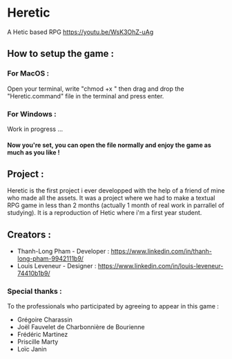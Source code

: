 # Heretic
A Hetic based RPG
https://youtu.be/WsK3OhZ-uAg

## How to setup the game :
### For MacOS :
Open your terminal, write "chmod +x " then drag and drop the "Heretic.command" file in the terminal and press enter.

### For Windows :
Work in progress ...

#### Now you're set, you can open the file normally and enjoy the game as much as you like !

## Project :
Heretic is the first project i ever developped with the help of a friend of mine who made all the assets.
It was a project where we had to make a textual RPG game in less than 2 months (actually 1 month of real work in parrallel of studying).
It is a reproduction of Hetic where i'm a first year student.

## Creators :
 - Thanh-Long Pham - Developer : https://www.linkedin.com/in/thanh-long-pham-9942111b9/
 - Louis Leveneur - Designer : https://www.linkedin.com/in/louis-leveneur-74410b1b9/

### Special thanks :
To the professionals who participated by agreeing to appear in this game :
 - Grégoire Charassin
 - Joël Fauvelet de Charbonnière de Bourienne
 - Frédéric Martinez
 - Priscille Marty
 - Loïc Janin
